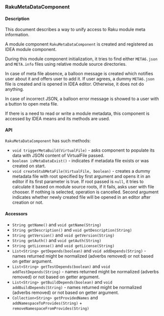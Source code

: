### RakuMetaDataComponent

#### Description

This document describes a way to unify access to Raku module meta information.

A module component `RakuMetaDataComponent` is created and registered as IDEA module component.

During this module component initialization, it tries to find either `META6.json` and `META.info`
files using relative module source directories.

In case of meta file absence, a balloon message is created which notifies user about it
and offers user to add it. If user agrees, a dummy `META6.json` file is created
and is opened in IDEA editor. Otherwise, it does not do anything.

In case of incorrect JSON, a balloon error message is showed to a user with a button
to open meta file.

If there is a need to read or write a module metadata, this component is accessed
by IDEA means and its methods are used.

#### API

`RakuMetaDataComponent` has such methods:

* `void triggerMetaBuild(VirtualFile)` - asks component to populate its data with JSON content of VirtualFile passed.
* `boolean isMetaDataExist()` - indicates if metadata file exists or was created on start.
* `void createStubMetaFile(VirtualFile, boolean)` - creates a dummy metadata file with root specified by first argument and opens
it in an editor if its first parameter is true. If root passed is `null`, it tries to calculate it based on module source roots, if
it fails, asks user with file chooser. If nothing is selected, operation is cancelled. Second argument indicates whether
newly created file will be opened in an editor after creation or not.

#### Accessors

* `String getName()` and `void getName(String)`
* `String getDescription()` and `void getDescription(String)`
* `String getVersion()` and `void getVersion(String)`
* `String getAuth()` and `void getAuth(String)`
* `String getLicense()` and `void getLicense(String)`
* `List<String> getDepends(boolean)` and `void addDepends(String)` - names returned might be normalized (adverbs removed) or not based on getter argument.
* `List<String> getTestDepends(boolean)` and `void addTestDepends(String)` - names returned might be normalized (adverbs removed) or not based on getter argument.
* `List<String> getBuildDepends(boolean)` and `void addBuildDepends(String)` - names returned might be normalized (adverbs removed) or not based on getter argument.
* `Collection<String> getProvidedNames` and `addNamespaceToProvides(String)` + `removeNamespaceFromProvides(String)`
